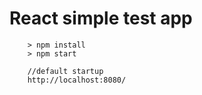 # React simple test app

```
	> npm install
	> npm start
```
```
    //default startup
    http://localhost:8080/
```